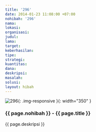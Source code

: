 ```yaml
---
title: '296'
date: 2014-01-23 11:08:00 +07:00
nohibah: '296'
nama:
lokasi:
organisasi:
judul:
lama:
target:
keberhasilan:
tipe:
strategi:
kuantitas:
dana:
deskripsi:
masalah:
solusi:
layout: hibah
---
```


![296](/static/img/hibahcms/296.png){: .img-responsive }{: width="350" }

### {{ page.nohibah }} - {{ page.title }}

{{ page.deskripsi }}
